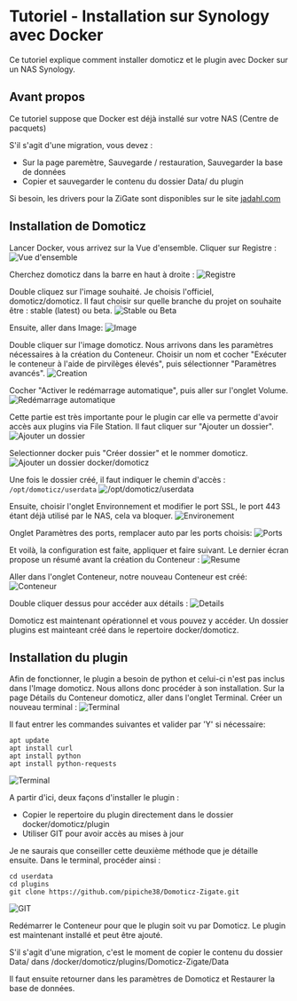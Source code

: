 # Tutoriel - Installation sur Synology avec Docker

Ce tutoriel explique comment installer domoticz et le plugin avec Docker sur un NAS Synology.

## Avant propos
Ce tutoriel suppose que Docker est déjà installé sur votre NAS (Centre de pacquets)

S'il s'agit d'une migration, vous devez :

* Sur la page paremètre, Sauvegarde / restauration, Sauvegarder la base de données
* Copier et sauvegarder le contenu du dossier Data/ du plugin


Si besoin, les drivers pour la ZiGate sont disponibles sur le site [jadahl.com](http://www.jadahl.com/)

## Installation de Domoticz

Lancer Docker, vous arrivez sur la Vue d'ensemble.
Cliquer sur Registre :
![Vue d'ensemble](Images/Synology_Docker/Synology_Docker_Install_Home.png)


Cherchez domoticz dans la barre en haut à droite :
![Registre](Images/Synology_Docker/Synology_Docker_Install_Registre_1.png)


Double cliquez sur l'image souhaité. Je choisis l'officiel, domoticz/domoticz. Il faut choisir sur quelle branche du projet on souhaite être : stable (latest) ou beta.
![Stable ou Beta](Images/Synology_Docker/Synology_Docker_Install_Registre_2.png)


Ensuite, aller dans Image:
![Image](Images/Synology_Docker/Synology_Docker_Install_Image.png)


Double cliquer sur l'image domoticz. Nous arrivons dans les paramètres nécessaires à la création du Conteneur. Choisir un nom et cocher "Exécuter le conteneur à l'aide de pirvilèges élevés", puis sélectionner "Paramètres avancés".
![Creation](Images/Synology_Docker/Synology_Docker_Install_Creation_Conteneur.png)


Cocher "Activer le redémarrage automatique", puis aller sur l'onglet Volume.
![Redémarrage automatique](Images/Synology_Docker/Synology_Docker_Install_Param_1.png)


Cette partie est très importante pour le plugin car elle va permette d'avoir accès aux plugins via File Station.
Il faut cliquer sur "Ajouter un dossier".
![Ajouter un dossier](Images/Synology_Docker/Synology_Docker_Install_Param_Volume_1.png)


Selectionner docker puis "Créer dossier" et le nommer domoticz.
![Ajouter un dossier docker/domoticz](Images/Synology_Docker/Synology_Docker_Install_Param_Volume_2.png)


Une fois le dossier créé, il faut indiquer le chemin d'accès :
```/opt/domoticz/userdata```
![/opt/domoticz/userdata](Images/Synology_Docker/Synology_Docker_Install_Param_Volume_3.png)


Ensuite, choisir l'onglet Environnement et modifier le port SSL, le port 443 étant déjà utilisé par le NAS, cela va bloquer.
![Environement](Images/Synology_Docker/Synology_Docker_Install_Param_Environnement.png)


Onglet Paramètres des ports, remplacer auto par les ports choisis:
![Ports](Images/Synology_Docker/Synology_Docker_Install_Ports.png)


Et voilà, la configuration est faite, appliquer et faire suivant. 
Le dernier écran propose un résumé avant la création du Conteneur : 
![Resume](Images/Synology_Docker/Synology_Docker_Install_Conteneur_Resume.png)


Aller dans l'onglet Conteneur, notre nouveau Conteneur est créé:
![Conteneur](Images/Synology_Docker/Synology_Docker_Install_Conteneur.png)


Double cliquer dessus pour accéder aux détails :
![Details](Images/Synology_Docker/Synology_Docker_Install_Conteneur_Details.png)


Domoticz est maintenant opérationnel et vous pouvez y accéder.
Un dossier plugins est mainteant créé dans le repertoire docker/domoticz.

## Installation du plugin

Afin de fonctionner, le plugin a besoin de python et celui-ci n'est pas inclus dans l'Image domoticz.
Nous allons donc procéder à son installation. Sur la page Détails du Conteneur domoticz, aller dans l'onglet Terminal.
Créer un nouveau terminal :
![Terminal](Images/Synology_Docker/Synology_Docker_Install_Conteneur_Terminal.png)

Il faut entrer les commandes suivantes et valider par 'Y' si nécessaire:
```
apt update
apt install curl
apt install python
apt install python-requests
```

![Terminal](Images/Synology_Docker/Synology_Docker_Install_Conteneur_Terminal_2.png)

A partir d'ici, deux façons d'installer le plugin :

* Copier le repertoire du plugin directement dans le dossier docker/domoticz/plugin
* Utiliser GIT pour avoir accès au mises à jour


Je ne saurais que conseiller cette deuxième méthode que je détaille ensuite.
Dans le terminal, procéder ainsi :
```
cd userdata
cd plugins
git clone https://github.com/pipiche38/Domoticz-Zigate.git
```
![GIT](Images/Synology_Docker/Synology_Docker_Install_Bash_Git.png)

Redémarrer le Conteneur pour que le plugin soit vu par Domoticz.
Le plugin est maintenant installé et peut être ajouté.


S'il s'agit d'une migration, c'est le moment de copier le contenu du dossier Data/ dans /docker/domoticz/plugins/Domoticz-Zigate/Data

Il faut ensuite retourner dans les paramètres de Domoticz et Restaurer la base de données.



